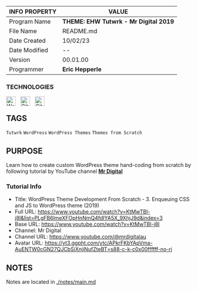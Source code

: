 | INFO PROPERTY | VALUE                                   |
| ------------- | --------------------------------------- |
| Program Name  | **THEME: EHW Tutwrk - Mr Digital 2019** |
| File Name     | README.md                               |
| Date Created  | 10/02/23                                |
| Date Modified | --                                      |
| Version       | 00.01.00                                |
| Programmer    | **Eric Hepperle**                       |

### TECHNOLOGIES

<img align="left" alt="WordPress" title="WordPress" width="26px" src="https://cdn.jsdelivr.net/gh/devicons/devicon/icons/wordpress/wordpress-original.svg" style="padding-right:10px;" />

<img align="left" alt="Git" title="Git" width="26px" src="https://cdn.jsdelivr.net/gh/devicons/devicon/icons/git/git-original.svg" style="padding-right:10px;" />

<img align="left" alt="GitHub" title="GitHub" width="26px" src="https://user-images.githubusercontent.com/3369400/139448065-39a229ba-4b06-434b-bc67-616e2ed80c8f.png" style="padding-right:10px;" />

<br>

## TAGS

`Tutwrk` `WordPress` `WordPress Themes` `Themes from Scratch`


## PURPOSE

Learn how to create custom WordPress theme hand-coding from scratch by following tutorial by YouTube channel **[Mr Digital](https://www.youtube.com/@mrdigitalau)**


### Tutorial Info

- Title: WordPress Theme Development From Scratch - 3.  Enqueuing CSS and JS to WordPress theme (2019)
- Full URL: https://www.youtube.com/watch?v=KtMwTBl-j8I&list=PLgFB6lmeXFOpHnNmQ4fdIYA5X_9XhjJ9d&index=3
- Base URL: https://www.youtube.com/watch?v=KtMwTBl-j8I
- Channel: Mr Digital
- Channel URL: https://www.youtube.com/@mrdigitalau
- Avatar URL: https://yt3.ggpht.com/ytc/APkrFKbYApVma-AuENTW0cGN27QJCbSiXnjiNufZteBT=s88-c-k-c0x00ffffff-no-rj

## NOTES

Notes are located in [./notes/main.md](./notes/main.md)

